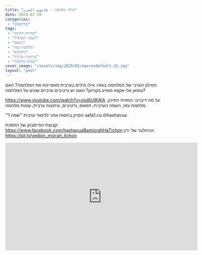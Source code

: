 ```yaml
---
title: "מילון מלחמה - قاموس الحرب"
date: 2024-07-10
categories: 
 - "פודקאסט"
tags: 
 - "המזרח-התיכון"
 - "השפה-הערבית"
 - "חמאס"
 - "מלחמת-עזה"
 - "נרטיבים"
 - "עיתונות-ערבית"
 - "שמות-מלחמה"
cover_image: "/assets/img/2025/01/maxresdefault-22.jpg"
layout: "post"
---
```


המילון הערבי של המלחמה בעזה: אילו מילים בערבית מאפיינות את המלחמה? האם טופאן אל-אקצא מופיע בקוראן? האם יש נרטיבים ערביים שונים על המלחמה?

<https://www.youtube.com/watch?v=osdIiUlKjKA>
על מה דיברנו: המזרח התיכון, מלחמת עזה, השפה הערבית, חמאס, נרטיבים, עיתונות ערבית, שמות מלחמה.

הפרק בחסות אתר ללימוד ערבית ״שפה 1״ safa1.co.il/hashavua

קבוצת הפייסבוק של ההסכת: <https://www.facebook.com/hashavuaBamizrahHaTichon>
הניוזלטר של ירון: <https://bit.ly/yedion_mizrah_tichon>

<iframe width="610" height="343" src="https://www.youtube.com/embed/osdIiUlKjKA" frameborder="0" allow="accelerometer; autoplay; clipboard-write; encrypted-media; gyroscope; picture-in-picture; web-share" referrerpolicy="strict-origin-when-cross-origin" allowfullscreen></iframe>

